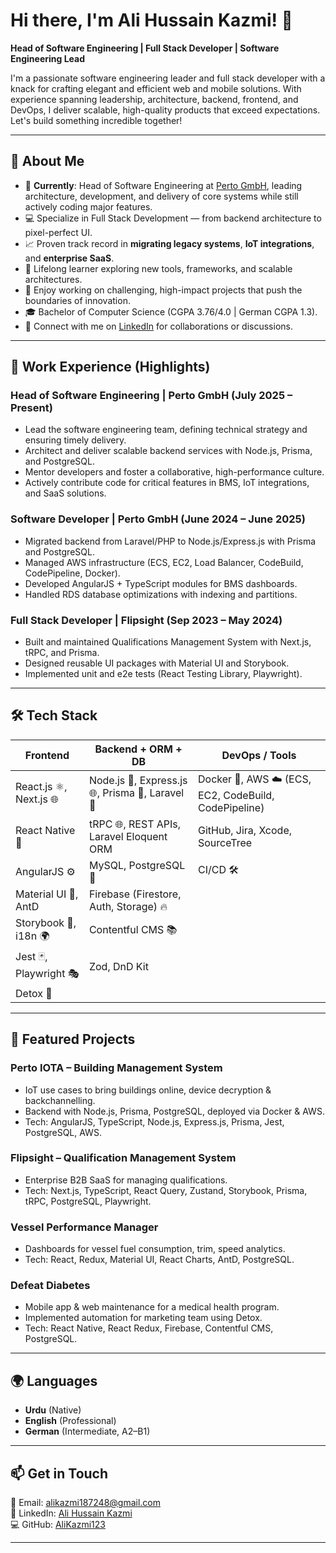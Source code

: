 <!-- Header -->

# Hi there, I'm Ali Hussain Kazmi! 👋

**Head of Software Engineering | Full Stack Developer | Software Engineering Lead**

I'm a passionate software engineering leader and full stack developer with a knack for crafting elegant and efficient web and mobile solutions. With experience spanning leadership, architecture, backend, frontend, and DevOps, I deliver scalable, high-quality products that exceed expectations. Let's build something incredible together!

---

## 🚀 About Me

- 💼 **Currently**: Head of Software Engineering at [Perto GmbH](https://perto.de/), leading architecture, development, and delivery of core systems while still actively coding major features.
- 💻 Specialize in Full Stack Development — from backend architecture to pixel-perfect UI.
- 📈 Proven track record in **migrating legacy systems**, **IoT integrations**, and **enterprise SaaS**.
- 🌱 Lifelong learner exploring new tools, frameworks, and scalable architectures.
- 🔭 Enjoy working on challenging, high-impact projects that push the boundaries of innovation.
- 🎓 Bachelor of Computer Science (CGPA 3.76/4.0 | German CGPA 1.3).
- 💬 Connect with me on [LinkedIn](https://www.linkedin.com/in/ali-hussain-kazmi-a62411227/) for collaborations or discussions.

---

## 🏢 Work Experience (Highlights)

### **Head of Software Engineering | Perto GmbH** (July 2025 – Present)
- Lead the software engineering team, defining technical strategy and ensuring timely delivery.
- Architect and deliver scalable backend services with Node.js, Prisma, and PostgreSQL.
- Mentor developers and foster a collaborative, high-performance culture.
- Actively contribute code for critical features in BMS, IoT integrations, and SaaS solutions.

### **Software Developer | Perto GmbH** (June 2024 – June 2025)
- Migrated backend from Laravel/PHP to Node.js/Express.js with Prisma and PostgreSQL.
- Managed AWS infrastructure (ECS, EC2, Load Balancer, CodeBuild, CodePipeline, Docker).
- Developed AngularJS + TypeScript modules for BMS dashboards.
- Handled RDS database optimizations with indexing and partitions.

### **Full Stack Developer | Flipsight** (Sep 2023 – May 2024)
- Built and maintained Qualifications Management System with Next.js, tRPC, and Prisma.
- Designed reusable UI packages with Material UI and Storybook.
- Implemented unit and e2e tests (React Testing Library, Playwright).

---

## 🛠️ Tech Stack

| **Frontend**            | **Backend + ORM + DB**                              | **DevOps / Tools**                        |
|-------------------------|------------------------------------------------------|---------------------------------------------|
| React.js ⚛️, Next.js 🌐 | Node.js 🚀, Express.js 🌐, Prisma 🎨, Laravel 🐘    | Docker 🐳, AWS ☁️ (ECS, EC2, CodeBuild, CodePipeline) |
| React Native 📱         | tRPC 🌐, REST APIs, Laravel Eloquent ORM             | GitHub, Jira, Xcode, SourceTree             |
| AngularJS ⚙️            | MySQL, PostgreSQL 🐘                                 | CI/CD 🛠️                                   |
| Material UI 🎨, AntD    | Firebase (Firestore, Auth, Storage) 🔥               |                                             |
| Storybook 📖, i18n 🌍   | Contentful CMS 📚                                    |                                             |
| Jest 🃏, Playwright 🎭  | Zod, DnD Kit                                         |                                             |
| Detox 📱                |                                                      |                                             |

---

## 📂 Featured Projects

### **Perto IOTA – Building Management System**
- IoT use cases to bring buildings online, device decryption & backchannelling.
- Backend with Node.js, Prisma, PostgreSQL, deployed via Docker & AWS.
- Tech: AngularJS, TypeScript, Node.js, Express.js, Prisma, Jest, PostgreSQL, AWS.

### **Flipsight – Qualification Management System**
- Enterprise B2B SaaS for managing qualifications.
- Tech: Next.js, TypeScript, React Query, Zustand, Storybook, Prisma, tRPC, PostgreSQL, Playwright.

### **Vessel Performance Manager**
- Dashboards for vessel fuel consumption, trim, speed analytics.
- Tech: React, Redux, Material UI, React Charts, AntD, PostgreSQL.

### **Defeat Diabetes**
- Mobile app & web maintenance for a medical health program.
- Implemented automation for marketing team using Detox.
- Tech: React Native, React Redux, Firebase, Contentful CMS, PostgreSQL.

---

## 🌍 Languages

- **Urdu** (Native)
- **English** (Professional)
- **German** (Intermediate, A2–B1)

---

## 📫 Get in Touch

📧 Email: [alikazmi187248@gmail.com](mailto:alikazmi187248@gmail.com)  
💼 LinkedIn: [Ali Hussain Kazmi](https://www.linkedin.com/in/ali-hussain-kazmi-a62411227/)  
💻 GitHub: [AliKazmi123](https://github.com/AliKazmi123)  

---
